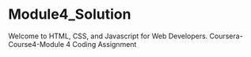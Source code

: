 # Module4_Solution
Welcome to HTML, CSS, and Javascript for Web Developers. Coursera-Course4-Module 4 Coding Assignment
